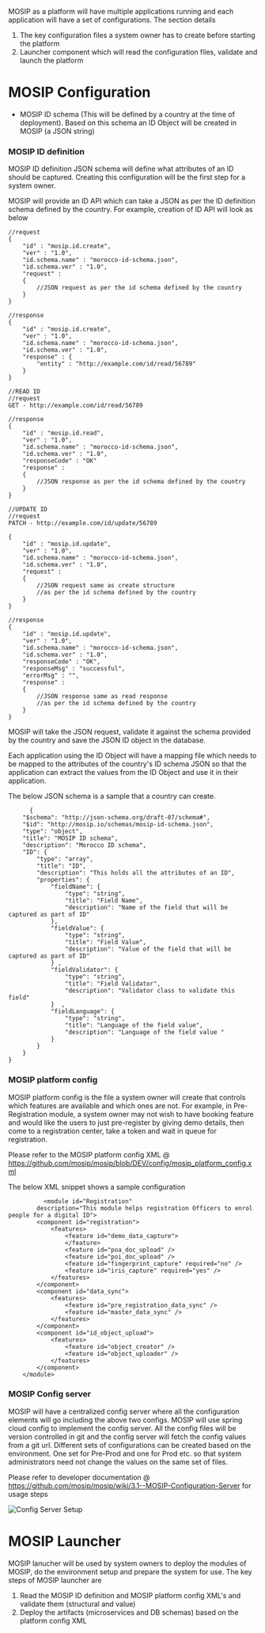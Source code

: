 MOSIP as a platform will have multiple applications running and each application will have a set of configurations. The section details 
1. The key configuration files a system owner has to create before starting the platform
2. Launcher component which will read the configuration files, validate and launch the platform

# MOSIP Configuration
- MOSIP ID schema (This will be defined by a country at the time of deployment). Based on this schema an ID Object will be created in MOSIP (a JSON string)

### MOSIP ID definition
MOSIP ID definition JSON schema will define what attributes of an ID should be captured. Creating this configuration will be the first step for a system owner.

MOSIP will provide an ID API which can take a JSON as per the ID definition schema defined by the country. For example, creation of ID API will look as below
```
//request
{
	"id" : "mosip.id.create",
	"ver" : "1.0",
	"id.schema.name" : "morocco-id-schema.json",
	"id.schema.ver" : "1.0",
	"request" : 
	{
		//JSON request as per the id schema defined by the country				
	}
}

//response
{
	"id" : "mosip.id.create",
	"ver" : "1.0",
	"id.schema.name" : "morocco-id-schema.json",
	"id.schema.ver" : "1.0",
	"response" : {
		"entity" : "http://example.com/id/read/56789"
	}
}

//READ ID
//request
GET - http://example.com/id/read/56789

//response
{
	"id" : "mosip.id.read",
	"ver" : "1.0",
	"id.schema.name" : "morocco-id-schema.json",
	"id.schema.ver" : "1.0",
	"responseCode" : "OK"
	"response" : 
	{
		//JSON response as per the id schema defined by the country				
	}
}

//UPDATE ID
//request
PATCH - http://example.com/id/update/56789

{
	"id" : "mosip.id.update",
	"ver" : "1.0",
	"id.schema.name" : "morocco-id-schema.json",
	"id.schema.ver" : "1.0",	
	"request" : 
	{
		//JSON request same as create structure
		//as per the id schema defined by the country				
	}
}

//response
{
	"id" : "mosip.id.update",
	"ver" : "1.0",
	"id.schema.name" : "morocco-id-schema.json",
	"id.schema.ver" : "1.0",
	"responseCode" : "OK",
	"responseMsg" : "successful",
	"errorMsg" : "",	
	"response" : 
	{
		//JSON response same as read response
		//as per the id schema defined by the country				
	}
}
```
MOSIP will take the JSON request, validate it against the schema provided by the country and save the JSON ID object in the database.

Each application using the ID Object will have a mapping file which needs to be mapped to the attributes of the country's ID schema JSON so that the application can extract the values from the ID Object and use it in their application.

The below JSON schema is a sample that a country can create.
```
      {
	"$schema": "http://json-schema.org/draft-07/schema#",
	"$id": "http://mosip.io/schemas/mosip-id-schema.json",
	"type": "object",
	"title": "MOSIP ID schema",
	"description": "Morocco ID schema",
	"ID": {
		"type": "array",
		"title": "ID",
		"description": "This holds all the attributes of an ID",
		"properties": {
			"fieldName": {
				"type": "string",
				"title": "Field Name",
				"description": "Name of the field that will be captured as part of ID"
			},
			"fieldValue": {
				"type": "string",
				"title": "Field Value",
				"description": "Value of the field that will be captured as part of ID"
			} ,
			"fieldValidator": {
				"type": "string",
				"title": "Field Validator",
				"description": "Validator class to validate this field"
			}  ,
			"fieldLanguage": {
				"type": "string",
				"title": "Language of the field value",
				"description": "Language of the field value "
			}
		}
	}
}
```


### MOSIP platform config
MOSIP platform config is the file a system owner will create that controls which features are available and which ones are not. For example, in Pre-Registration module, a system owner may not wish to have booking feature and would like the users to just pre-register by giving demo details, then come to a registration center, take a token and wait in queue for registration.

Please refer to the MOSIP platform config XML @ https://github.com/mosip/mosip/blob/DEV/config/mosip_platform_config.xml

The below XML snippet shows a sample configuration

              <module id="Registration"
			description="This module helps registration Officers to enrol people for a digital ID">
			<component id="registration">
				<features>
					<feature id="demo_data_capture">
					</feature>
					<feature id="poa_doc_upload" />
					<feature id="poi_doc_upload" />
					<feature id="fingerprint_capture" required="no" />
					<feature id="iris_capture" required="yes" />
				</features>
			</component>
			<component id="data_sync">
				<features>
					<feature id="pre_registration_data_sync" />
					<feature id="master_data_sync" />
				</features>
			</component>
			<component id="id_object_upload">
				<features>
					<feature id="object_creator" />
					<feature id="object_uploader" />
				</features>
			</component>
		</module>

### MOSIP Config server
MOSIP will have a centralized config server where all the configuration elements will go including the above two configs. MOSIP will use spring cloud config to implement the config server. All the config files will be version controlled in git and the config server will fetch the config values from a git url. Different sets of configurations can be created based on the environment. One set for Pre-Prod and one for Prod etc. so that system administrators need not change the values on the same set of files.

Please refer to developer documentation @ https://github.com/mosip/mosip/wiki/3.1--MOSIP-Configuration-Server for usage steps

![Config Server Setup](_images/arch_diagrams/MOSIP_config_server_setup.png)

# MOSIP Launcher
MOSIP lanucher will be used by system owners to deploy the modules of MOSIP, do the environment setup and prepare the system for use. The key steps of MOSIP launcher are

1. Read the MOSIP ID definition and MOSIP platform config XML's and validate them (structural and value)
2. Deploy the artifacts (microservices and DB schemas) based on the platform config XML


